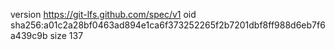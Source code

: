 version https://git-lfs.github.com/spec/v1
oid sha256:a01c2a28bf0463ad894e1ca6f373252265f2b7201dbf8ff988d6eb7f6a439c9b
size 137
